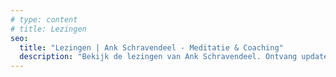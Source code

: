 ```yaml
---
# type: content
# title: Lezingen
seo:
  title: "Lezingen | Ank Schravendeel - Meditatie & Coaching"
  description: "Bekijk de lezingen van Ank Schravendeel. Ontvang updates over meditatie, coaching en mindfulness activiteiten."
---
```

